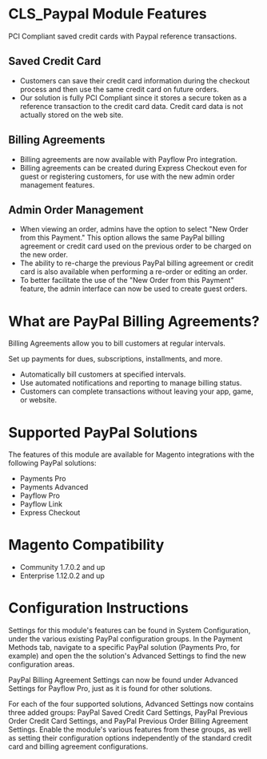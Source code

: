 CLS_Paypal Module Features
==========================
PCI Compliant saved credit cards with Paypal reference transactions.

## Saved Credit Card

* Customers can save their credit card information during the checkout process and then use the same credit card on future orders.    
* Our solution is fully PCI Compliant since it stores a secure token as a reference transaction to the credit card data. Credit card data is not actually stored on the web site.

## Billing Agreements

* Billing agreements are now available with Payflow Pro integration.    
* Billing agreements can be created during Express Checkout even for guest or registering customers, for use with the new admin order management features.  
       
## Admin Order Management

* When viewing an order, admins have the option to select "New Order from this Payment." This option allows the same PayPal billing agreement or credit card used on the previous order to be charged on the new order.  
* The ability to re-charge the previous PayPal billing agreement or credit card is also available when performing a re-order or editing an order.
* To better facilitate the use of the "New Order from this Payment" feature, the admin interface can now be used to create guest orders.


# What are PayPal Billing Agreements?

Billing Agreements allow you to bill customers at regular intervals.

Set up payments for dues, subscriptions, installments, and more.

* Automatically bill customers at specified intervals.
* Use automated notifications and reporting to manage billing status.
* Customers can complete transactions without leaving your app, game, or website.


# Supported PayPal Solutions

The features of this module are available for Magento integrations with the following PayPal solutions:

* Payments Pro
* Payments Advanced
* Payflow Pro
* Payflow Link
* Express Checkout


# Magento Compatibility

* Community 1.7.0.2 and up
* Enterprise 1.12.0.2 and up

# Configuration Instructions

Settings for this module's features can be found in System Configuration,
under the various existing PayPal configuration groups.  In the Payment Methods
tab, navigate to a specific PayPal solution (Payments Pro, for example)
and open the the solution's Advanced Settings to find the new configuration
areas.

PayPal Billing Agreement Settings can now be found under Advanced Settings
for Payflow Pro, just as it is found for other solutions.

For each of the four supported solutions, Advanced Settings now contains
three added groups:  PayPal Saved Credit Card Settings, PayPal Previous Order
Credit Card Settings, and PayPal Previous Order Billing Agreement Settings.
Enable the module's various features from these groups, as well as setting
their configuration options independently of the standard credit card
and billing agreement configurations.
